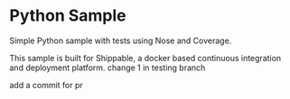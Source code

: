 Python Sample
=====================

Simple Python sample with tests using Nose and Coverage.

This sample is built for Shippable, a docker based continuous integration and deployment platform.
change 1 in testing branch

add a commit for pr
